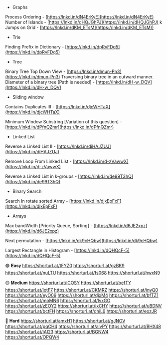  - Graphs


Process Ordering -  [https://lnkd.in/dN4ErKyE](https://lnkd.in/dN4ErKyE)
Number of Islands -  [https://lnkd.in/dHQJGhPJ](https://lnkd.in/dHQJGhPJ)
 k Jumps on Grid -  [https://lnkd.in/dKM_ETsM](https://lnkd.in/dKM_ETsM))

 - Trie

 Finding Prefix in Dictionary -  [https://lnkd.in/dpRvFDq5](https://lnkd.in/dpRvFDq5)

- Tree

Binary Tree Top Down View -  [https://lnkd.in/dmun-Pn3](https://lnkd.in/dmun-Pn3)
Traversing binary tree in an outward manner.
Diameter of a binary tree [Path is needed] -  [https://lnkd.in/dH-w_DQV](https://lnkd.in/dH-w_DQV)
    
- Sliding window

 Contains Duplicates III -  [https://lnkd.in/djcWHTaX](https://lnkd.in/djcWHTaX)
    
Minimum Window Substring [Variation of this question] -  [https://lnkd.in/dPfnQZmr](https://lnkd.in/dPfnQZmr)
    

- Linked List

Reverse a Linked List II -  [https://lnkd.in/diHAJZUJ](https://lnkd.in/diHAJZUJ)
    
Remove Loop From Linked List -  [https://lnkd.in/d-zVawwX](https://lnkd.in/d-zVawwX)
    
Reverse a Linked List in k-groups -  [https://lnkd.in/de99T3hQ](https://lnkd.in/de99T3hQ)
    

- Binary Search

Search In rotate sorted Array -  [https://lnkd.in/djxEpFxF](https://lnkd.in/djxEpFxF)

- Arrays

Max bandWidth [Priority Queue, Sorting] -  [https://lnkd.in/d6JE2xpz](https://lnkd.in/d6JE2xpz)
    
Next permutation -  [https://lnkd.in/dk9cHQbw](https://lnkd.in/dk9cHQbw)
    
Largest Rectangle in Histogram -  [https://lnkd.in/dQHQcF-5](https://lnkd.in/dQHQcF-5)



🟢 𝐄𝐚𝐬𝐲
https://shorturl.at/tFYZ0
https://shorturl.at/gzBK9
https://shorturl.at/nuLTU
https://shorturl.at/fs068
https://shorturl.at/hwxN9


🟡 𝐌𝐞𝐝𝐢𝐮𝐦
https://shorturl.at/iCOSY
https://shorturl.at/befTY
https://shorturl.at/lotF7
https://shorturl.at/CKMRZ
https://shorturl.at/inyQ0
https://shorturl.at/eyO09
https://shorturl.at/djxM4
https://shorturl.at/bfTZ1
https://shorturl.at/moMN6
https://shorturl.at/lvxGO
https://shorturl.at/zEOY2
https://shorturl.at/ixCHY
https://shorturl.at/uBDNV
https://shorturl.at/bctFH
https://shorturl.at/dhiL6
https://shorturl.at/eozJR


🔴 𝐇𝐚𝐫𝐝
https://shorturl.at/amxH1
https://shorturl.at/gJNOV
https://shorturl.at/pqCH4
https://shorturl.at/alvPY
https://shorturl.at/BHX48
https://shorturl.at/iAI23
https://shorturl.at/BGNW4
https://shorturl.at/OPQW4
